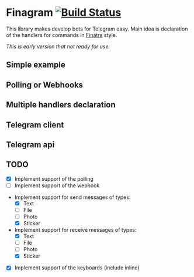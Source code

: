 # Finagram [![Build Status](https://travis-ci.org/finagram/finagram.svg?branch=master)](https://travis-ci.org/finagram/finagram)
This library makes develop bots for Telegram easy. Main idea is declaration of the handlers for commands in [Finatra](http://twitter.github.io/finatra/) style. 

_This is early version that not ready for use._

## Simple example

## Polling or Webhooks

## Multiple handlers declaration

## Telegram client

## Telegram api

## TODO
* [x] Implement support of the polling
* [ ] Implement support of the webhook
* Implement support for send messages of types:
  * [x] Text
  * [ ] File
  * [ ] Photo
  * [x] Sticker
* Implement support for receive messages of types:  
  * [x] Text
  * [ ] File
  * [ ] Photo
  * [x] Sticker
* [x] Implement support of the keyboards (include inline)
